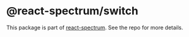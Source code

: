 # @react-spectrum/switch

This package is part of [react-spectrum](https://github.com/adobe-private/react-spectrum-v3). See the repo for more details.
